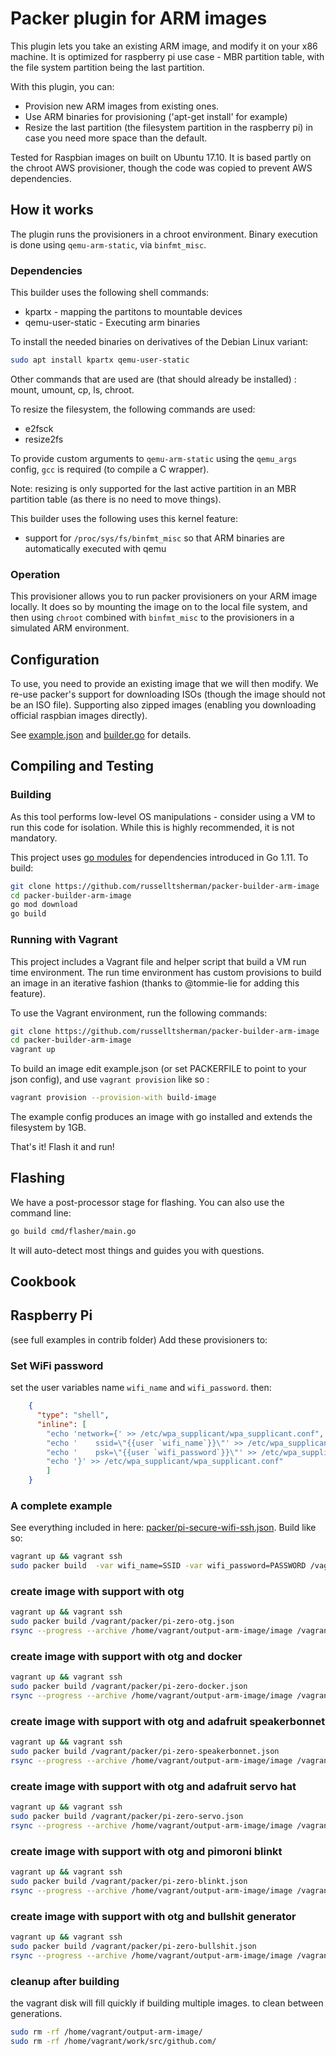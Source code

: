 # Packer plugin for ARM images

This plugin lets you take an existing ARM image, and modify it on your x86 machine.
It is optimized for raspberry pi use case - MBR partition table, with the file system partition
being the last partition.

With this plugin, you can:

- Provision new ARM images from existing ones.
- Use ARM binaries for provisioning ('apt-get install' for example)
- Resize the last partition (the filesystem partition in the raspberry pi) in case you need more
  space than the default.

Tested for Raspbian images on built on Ubuntu 17.10. It is based partly on the chroot AWS
provisioner, though the code was copied to prevent AWS dependencies.

## How it works

The plugin runs the provisioners in a chroot environment.  Binary execution is done using
`qemu-arm-static`, via `binfmt_misc`.

### Dependencies

This builder uses the following shell commands:

- kpartx - mapping the partitons to mountable devices
- qemu-user-static - Executing arm binaries

To install the needed binaries on derivatives of the Debian Linux variant:

```sh
sudo apt install kpartx qemu-user-static
```

Other commands that are used are (that should already be installed) : mount, umount, cp, ls, chroot.

To resize the filesystem, the following commands are used:

- e2fsck
- resize2fs

To provide custom arguments to `qemu-arm-static` using the `qemu_args` config, `gcc` is required (to compile a C wrapper).

Note: resizing is only supported for the last active
partition in an MBR partition table (as there is no need to move things).

This builder uses the following uses this kernel feature:

- support for `/proc/sys/fs/binfmt_misc` so that ARM binaries are automatically executed with qemu

### Operation

This provisioner allows you to run packer provisioners on your ARM image locally.
It does so by mounting the image on to the local file system, and then using `chroot` combined with `binfmt_misc` to the provisioners in a simulated ARM environment.

## Configuration

To use, you need to provide an existing image that we will then modify.
We re-use packer's support for downloading ISOs (though the image should not be an ISO file).
Supporting also zipped images (enabling you downloading official raspbian images directly).

See [example.json](example.json) and [builder.go](pkg/builder/builder.go) for details.

## Compiling and Testing

### Building

As this tool performs low-level OS manipulations - consider using a VM to run this code for isolation.
While this is highly recommended, it is not mandatory.

This project uses [go modules](https://github.com/golang/go/wiki/Modules) for dependencies introduced in Go 1.11.
To build:

```sh
git clone https://github.com/russelltsherman/packer-builder-arm-image
cd packer-builder-arm-image
go mod download
go build
```

### Running with Vagrant

This project includes a Vagrant file and helper script that build a VM run time environment. The run time environment has
custom provisions to build an image in an iterative fashion (thanks to @tommie-lie for adding this feature).

To use the Vagrant environment, run the following commands:

```sh
git clone https://github.com/russelltsherman/packer-builder-arm-image
cd packer-builder-arm-image
vagrant up
```

To build an image edit example.json (or set PACKERFILE to point to your json config), and use `vagrant provision` like so :

```sh
vagrant provision --provision-with build-image
```

The example config produces an image with go installed and extends the filesystem by 1GB.

That's it! Flash it and run!

## Flashing

We have a post-processor stage for flashing. You can also use the command line:

```sh
go build cmd/flasher/main.go
```

It will auto-detect most things and guides you with questions.

## Cookbook

## Raspberry Pi

(see full examples in contrib folder)
Add these provisioners to:

### Set WiFi password

set the user variables name `wifi_name` and `wifi_password`. then:

```json
    {
      "type": "shell",
      "inline": [
        "echo 'network={' >> /etc/wpa_supplicant/wpa_supplicant.conf",
        "echo '    ssid=\"{{user `wifi_name`}}\"' >> /etc/wpa_supplicant/wpa_supplicant.conf",
        "echo '    psk=\"{{user `wifi_password`}}\"' >> /etc/wpa_supplicant/wpa_supplicant.conf",
        "echo '}' >> /etc/wpa_supplicant/wpa_supplicant.conf"
        ]
    }
```

### A complete example

See everything included in here: [packer/pi-secure-wifi-ssh.json](packer/pi-secure-wifi-ssh.json). Build like so:

```sh
vagrant up && vagrant ssh
sudo packer build  -var wifi_name=SSID -var wifi_password=PASSWORD /vagrant/packer/pi-secure-wifi-ssh.json
```

### create image with support with otg

```sh
vagrant up && vagrant ssh
sudo packer build /vagrant/packer/pi-zero-otg.json
rsync --progress --archive /home/vagrant/output-arm-image/image /vagrant/pi-zero-otg.img
```

### create image with support with otg and docker

```sh
vagrant up && vagrant ssh
sudo packer build /vagrant/packer/pi-zero-docker.json
rsync --progress --archive /home/vagrant/output-arm-image/image /vagrant/pi-zero-docker.img
```

### create image with support with otg and adafruit speakerbonnet

```sh
vagrant up && vagrant ssh
sudo packer build /vagrant/packer/pi-zero-speakerbonnet.json
rsync --progress --archive /home/vagrant/output-arm-image/image /vagrant/pi-zero-speakerbonnet.img
```

### create image with support with otg and adafruit servo hat

```sh
vagrant up && vagrant ssh
sudo packer build /vagrant/packer/pi-zero-servo.json
rsync --progress --archive /home/vagrant/output-arm-image/image /vagrant/pi-zero-servo.img
```

### create image with support with otg and pimoroni blinkt

```sh
vagrant up && vagrant ssh
sudo packer build /vagrant/packer/pi-zero-blinkt.json
rsync --progress --archive /home/vagrant/output-arm-image/image /vagrant/pi-zero-blinkt.img
```

### create image with support with otg and bullshit generator

```sh
vagrant up && vagrant ssh
sudo packer build /vagrant/packer/pi-zero-bullshit.json
rsync --progress --archive /home/vagrant/output-arm-image/image /vagrant/pi-zero-bullshit.img
```

### cleanup after building

the vagrant disk will fill quickly if building multiple images.
to clean between generations.

```sh
sudo rm -rf /home/vagrant/output-arm-image/
sudo rm -rf /home/vagrant/work/src/github.com/
```
